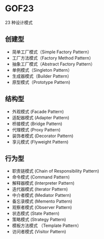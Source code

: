 # GOF23
23 种设计模式
## 创建型
* 简单工厂模式（Simple Factory Pattern）
* 工厂方法模式（Factory Method Pattern）
* 抽象工厂模式（Abstract Factory Pattern）
* 单例模式（Singleton Pattern）
* 生成器模式（Builder Pattern）
* 原型模式（Prototype Pattern)

## 结构型
* 外观模式 (Facade Pattern)
* 适配器模式 (Adapter Pattern)
* 桥接模式 (Bridge Pattern)
* 代理模式 (Proxy Pattern) 
* 装饰者模式 (Decorator Pattern) 
* 享元模式 (Flyweight Pattern)

## 行为型
* 职责链模式 (Chain of Responsibility Pattern)
* 命令模式 (Command Pattern)
* 解释器模式 (Interpreter Pattern)
* 迭代器模式 (Iterator Pattern)
* 中介者模式 (Mediator Pattern)
* 备忘录模式 (Memento Pattern)
* 观察者模式 (Observer Pattern)
* 状态模式 (State Pattern)
* 策略模式 (Strategy Pattern)
* 模板方法模式 （Template Pattern）
* 访问者模式 (Visitor Pattern)
